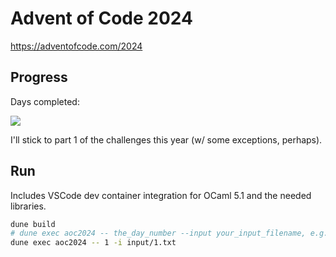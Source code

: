 # Advent of Code 2024

https://adventofcode.com/2024

## Progress
Days completed:

![](https://geps.dev/progress/52)

I'll stick to part 1 of the challenges this year (w/ some exceptions, perhaps).

## Run
Includes VSCode dev container integration for OCaml 5.1 and the needed libraries.

```bash
dune build
# dune exec aoc2024 -- the_day_number --input your_input_filename, e.g.:
dune exec aoc2024 -- 1 -i input/1.txt
```
